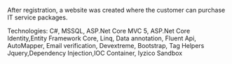 After registration, a website was created where the customer can purchase IT service packages.

Technologies: C#, MSSQL, ASP.Net Core MVC 5, ASP.Net Core Identity,Entity Framework Core, Linq, Data annotation, 
Fluent Api, AutoMapper, Email verification, Devextreme, Bootstrap, Tag Helpers Jquery,Dependency Injection,IOC Container, Iyzico Sandbox

